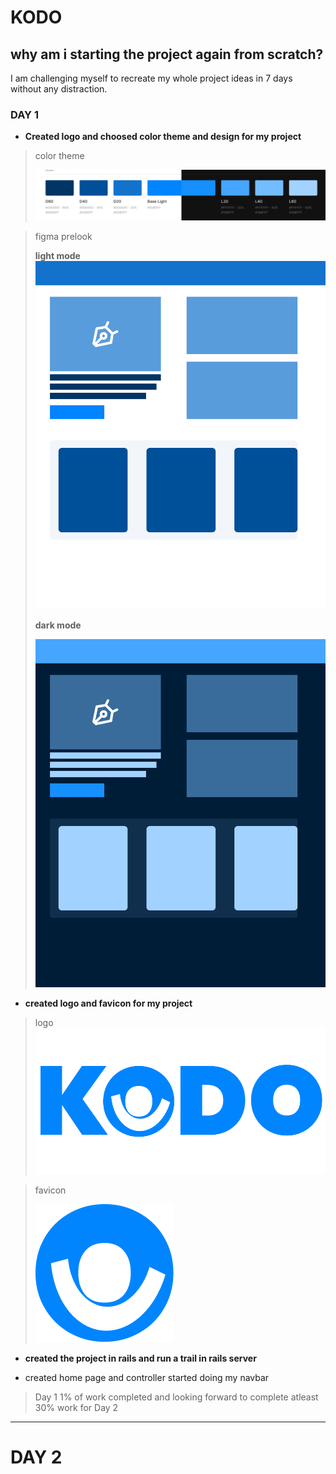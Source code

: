 # KODO
 
## why am i starting the project again from scratch?
   I am challenging  myself to recreate my whole project ideas in 7 days without any distraction.

### DAY 1
 * **Created logo and choosed color theme and   design for my project**

  > color theme 
  >
  >![color code](app/assets/images/image%20(2).png)

  >figma prelook
  >
  > **light mode**
  >![sample](app/assets/images/image%20(4).png)
  >
  >**dark mode**
  >
  >![darkmode](app/assets/images/image%20(5).png)
  
* **created logo and favicon for my project** 

> logo 
> ![logo](app/assets/images/logo.png)

> favicon 
> 
> ![favicon](app/assets/images/favicon.png)

* **created the project in rails and run a trail in rails server**

* created home page and controller started doing my navbar 

> Day 1 1% of work completed and looking forward to complete atleast 30% work for Day 2

 ---

 # DAY 2
 

